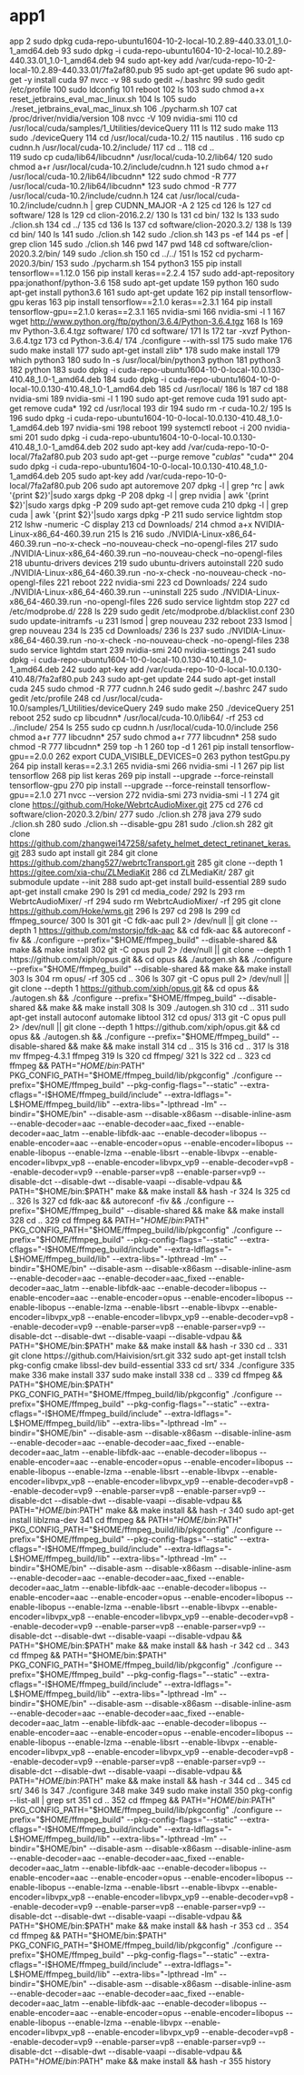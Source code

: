 app1
====

app 
2  sudo dpkg cuda-repo-ubuntu1604-10-2-local-10.2.89-440.33.01_1.0-1_amd64.deb
   93  sudo dpkg -i cuda-repo-ubuntu1604-10-2-local-10.2.89-440.33.01_1.0-1_amd64.deb
   94  sudo apt-key add /var/cuda-repo-10-2-local-10.2.89-440.33.01/7fa2af80.pub
   95  sudo apt-get update
   96  sudo apt-get -y install cuda
   97  nvcc -v
   98  sudo gedit ~/.bashrc 
   99  sudo gedit /etc/profile
  100  sudo ldconfig
  101  reboot
  102  ls
  103  sudo chmod a+x reset_jetbrains_eval_mac_linux.sh 
  104  ls
  105  sudo ./reset_jetbrains_eval_mac_linux.sh 
  106  ./pycharm.sh 
  107  cat /proc/driver/nvidia/version 
  108  nvcc -V
  109  nvidia-smi 
  110  cd /usr/local/cuda/samples/1_Utilities/deviceQuery
  111  ls
  112  sudo make
  113  sudo ./deviceQuery 
  114  cd /usr/local/cuda-10.2/
  115  nautilus .
  116  sudo cp cudnn.h /usr/local/cuda-10.2/include/
  117  cd ..
  118  cd ..\
  119  sudo cp cuda/lib64/libcudnn* /usr/local/cuda-10.2/lib64/
  120  sudo chmod a+r /usr/local/cuda-10.2/include/cudnn.h 
  121  sudo chmod a+r /usr/local/cuda-10.2/lib64/libcudnn*
  122  sudo chmod -R 777 /usr/local/cuda-10.2/lib64/libcudnn*
  123  sudo chmod -R 777 /usr/local/cuda-10.2/include/cudnn.h 
  124  cat /usr/local/cuda-10.2/include/cudnn.h | grep CUDNN_MAJOR -A 2
  125  cd
  126  ls
  127  cd software/
  128  ls
  129  cd clion-2016.2.2/
  130  ls
  131  cd bin/
  132  ls
  133  sudo ./clion.sh 
  134  cd ../
  135  cd 
  136  ls
  137  cd software/clion-2020.3.2/
  138  ls
  139  cd bin/
  140  ls
  141  sudo ./clion.sh 
  142  sudo ./clion.sh 
  143  ps -ef
  144  ps -ef | grep clion
  145  sudo ./clion.sh 
  146  pwd
  147  pwd
  148  cd software/clion-2020.3.2/bin/
  149  sudo ./clion.sh 
  150  cd ../../
  151  ls
  152  cd pycharm-2020.3/bin/
  153  sudo ./pycharm.sh 
  154  python3
  155  pip install tensorflow==1.12.0
  156  pip install keras==2.2.4
  157  sudo add-apt-repository ppa:jonathonf/python-3.6
  158  sudo apt-get update
  159  python
  160  sudo apt-get install python3.6
  161  sudo apt-get update
  162  pip install tensorflow-gpu keras
  163  pip install tensorflow==2.1.0 keras==2.3.1
  164  pip install tensorflow-gpu==2.1.0 keras==2.3.1
  165  nvidia-smi
  166  nvidia-smi -l 1
  167  wget http://www.python.org/ftp/python/3.6.4/Python-3.6.4.tgz
  168  ls
  169  mv Python-3.6.4.tgz software/
  170  cd software/
  171  ls
  172  tar -xvzf Python-3.6.4.tgz
  173  cd Python-3.6.4/
  174  ./configure --with-ssl
  175  sudo make
  176  sudo make install
  177  sudo apt-get install zlib* 
  178  sudo make install
  179  which python3
  180  sudo  ln -s /usr/local/bin/python3 python
  181  python3
  182  python
  183  sudo dpkg -i cuda-repo-ubuntu1604-10-0-local-10.0.130-410.48_1.0-1_amd64.deb 
  184  sudo dpkg -i cuda-repo-ubuntu1604-10-0-local-10.0.130-410.48_1.0-1_amd64.deb
  185  cd /usr/local/
  186  ls
  187  cd 
  188  nvidia-smi 
  189  nvidia-smi -l 1
  190  sudo apt-get remove cuda
  191  sudo apt-get remove cuda*
  192  cd /usr/local
  193  dir
  194  sudo rm -r cuda-10.2/
  195  ls
  196  sudo dpkg -i cuda-repo-ubuntu1604-10-0-local-10.0.130-410.48_1.0-1_amd64.deb
  197  nvidia-smi 
  198  reboot
  199  systemctl reboot -i
  200  nvidia-smi
  201  sudo dpkg -i cuda-repo-ubuntu1604-10-0-local-10.0.130-410.48_1.0-1_amd64.deb
  202  sudo apt-key add /var/cuda-repo-10-0-local/7fa2af80.pub
  203  sudo apt-get --purge remove "*cublas*" "cuda*"
  204  sudo dpkg -i cuda-repo-ubuntu1604-10-0-local-10.0.130-410.48_1.0-1_amd64.deb
  205  sudo apt-key add /var/cuda-repo-10-0-local/7fa2af80.pub
  206  sudo apt autoremove 
  207  dpkg -l | grep ^rc | awk '{print $2}'|sudo xargs dpkg -P
  208  dpkg -l | grep nvidia | awk '{print $2}'|sudo xargs dpkg -P
  209  sudo apt-get remove cuda
  210  dpkg -l | grep cuda | awk '{print $2}'|sudo xargs dpkg -P
  211  sudo service lightdm stop 
  212  lshw -numeric -C display
  213  cd Downloads/
  214  chmod a+x NVIDIA-Linux-x86_64-460.39.run 
  215  ls
  216  sudo ./NVIDIA-Linux-x86_64-460.39.run –no-x-check –no-nouveau-check –no-opengl-files
  217  sudo ./NVIDIA-Linux-x86_64-460.39.run  –no-nouveau-check –no-opengl-files
  218  ubuntu-drivers devices
  219  sudo ubuntu-drivers autoinstall
  220  sudo ./NVIDIA-Linux-x86_64-460.39.run -no-x-check -no-nouveau-check -no-opengl-files
  221  reboot
  222  nvidia-smi
  223  cd Downloads/
  224  sudo ./NVIDIA-Linux-x86_64-460.39.run --uninstall
  225  sudo ./NVIDIA-Linux-x86_64-460.39.run -no-opengl-files
  226  sudo service lightdm stop
  227  cd /etc/modprobe.d/
  228  ls
  229  sudo gedit /etc/modprobe.d/blacklist.conf 
  230  sudo update-initramfs -u
  231  lsmod | grep nouveau
  232  reboot
  233  lsmod | grep nouveau
  234  ls
  235  cd Downloads/
  236  ls
  237  sudo ./NVIDIA-Linux-x86_64-460.39.run -no-x-check -no-nouveau-check -no-opengl-files
  238  sudo service lightdm start 
  239  nvidia-smi 
  240  nvidia-settings 
  241  sudo dpkg -i cuda-repo-ubuntu1604-10-0-local-10.0.130-410.48_1.0-1_amd64.deb
  242  sudo apt-key add /var/cuda-repo-10-0-local-10.0.130-410.48/7fa2af80.pub
  243  sudo apt-get update
  244  sudo apt-get install cuda
  245  sudo chmod -R 777 cudnn.h 
  246  sudo gedit ~/.bashrc 
  247  sudo gedit /etc/profile
  248  cd /usr/local/cuda-10.0/samples/1_Utilities/deviceQuery
  249  sudo make
  250  ./deviceQuery 
  251  reboot
  252  sudo cp libcudnn* /usr/local/cuda-10.0/lib64/ -rf
  253  cd ../include/
  254  ls
  255  sudo cp cudnn.h /usr/local/cuda-10.0/include
  256  chmod a+r 777 libcudnn*
  257  sudo chmod a+r 777 libcudnn*
  258  sudo chmod -R 777 libcudnn*
  259  top -h 1
  260  top -d 1
  261  pip install tensorflow-gpu==2.0.0
  262  export CUDA_VISIBLE_DEVICES=0
  263  python testGpu.py 
  264  pip install keras==2.3.1
  265  nvidia-smi 
  266  nvidia-smi -l 1
  267  pip list tensorflow
  268  pip list keras
  269  pip install --upgrade --force-reinstall tensorflow-gpu
  270  pip install --upgrade --force-reinstall tensorflow-gpu==2.1.0
  271  nvcc --version
  272  nvidia-smi 
  273  nvidia-smi -l 1
  274  git clone https://github.com/Hoke/WebrtcAudioMixer.git
  275  cd 
  276  cd software/clion-2020.3.2/bin/
  277  sudo ./clion.sh 
  278  java 
  279  sudo ./clion.sh 
  280  sudo ./clion.sh --disable-gpu
  281  sudo ./clion.sh
  282  git clone https://github.com/zhangwei147258/safety_helmet_detect_retinanet_keras.git
  283  sudo apt install git
  284  git clone https://github.com/zhang527/webrtcTransport.git
  285  git clone --depth 1 https://gitee.com/xia-chu/ZLMediaKit
  286  cd ZLMediaKit/
  287  git submodule update --init
  288  sudo apt-get install build-essential
  289  sudo apt-get install cmake
  290  ls
  291  cd media_code/
  292  ls
  293  rm WebrtcAudioMixer/ -rf
  294  sudo rm WebrtcAudioMixer/ -rf
  295  git clone https://github.com/Hoke/wms.git
  296  ls
  297  cd
  298  ls
  299  cd ffmpeg_source/
  300  ls
  301  git -C fdk-aac pull 2> /dev/null || git clone --depth 1 https://github.com/mstorsjo/fdk-aac && cd fdk-aac && autoreconf -fiv && ./configure --prefix="$HOME/ffmpeg_build" --disable-shared && make && make install
  302  git -C opus pull 2> /dev/null || git clone --depth 1 https://github.com/xiph/opus.git && cd opus && ./autogen.sh && ./configure --prefix="$HOME/ffmpeg_build" --disable-shared && make && make install
  303  ls
  304  rm opus/ -rf
  305  cd ..
  306  ls
  307  git -C opus pull 2> /dev/null || git clone --depth 1 https://github.com/xiph/opus.git && cd opus && ./autogen.sh && ./configure --prefix="$HOME/ffmpeg_build" --disable-shared && make && make install
  308  ls
  309  ./autogen.sh 
  310  cd ..
  311  sudo apt-get install autoconf automake libtool
  312  cd opus/
  313  git -C opus pull 2> /dev/null || git clone --depth 1 https://github.com/xiph/opus.git && cd opus && ./autogen.sh && ./configure --prefix="$HOME/ffmpeg_build" --disable-shared && make && make install
  314  cd ..
  315  ls
  316  cd ..
  317  ls
  318  mv ffmpeg-4.3.1 ffmpeg
  319  ls
  320  cd ffmpeg/
  321  ls
  322  cd ..
  323  cd ffmpeg && PATH="$HOME/bin:$PATH" PKG_CONFIG_PATH="$HOME/ffmpeg_build/lib/pkgconfig" ./configure --prefix="$HOME/ffmpeg_build" --pkg-config-flags="--static" --extra-cflags="-I$HOME/ffmpeg_build/include" --extra-ldflags="-L$HOME/ffmpeg_build/lib" --extra-libs="-lpthread -lm" --bindir="$HOME/bin" --disable-asm --disable-x86asm --disable-inline-asm --enable-decoder=aac --enable-decoder=aac_fixed --enable-decoder=aac_latm --enable-libfdk-aac --enable-decoder=libopus --enable-encoder=aac --enable-encoder=opus --enable-encoder=libopus --enable-libopus --enable-lzma --enable-libsrt --enable-libvpx --enable-encoder=libvpx_vp8 --enable-encoder=libvpx_vp9 --enable-decoder=vp8 --enable-decoder=vp9 --enable-parser=vp8 --enable-parser=vp9 --disable-dct --disable-dwt --disable-vaapi --disable-vdpau && PATH="$HOME/bin:$PATH" make && make install && hash -r
  324  ls
  325  cd ..
  326  ls
  327  cd fdk-aac && autoreconf -fiv && ./configure --prefix="$HOME/ffmpeg_build" --disable-shared && make && make install
  328  cd ..
  329  cd ffmpeg && PATH="$HOME/bin:$PATH" PKG_CONFIG_PATH="$HOME/ffmpeg_build/lib/pkgconfig" ./configure --prefix="$HOME/ffmpeg_build" --pkg-config-flags="--static" --extra-cflags="-I$HOME/ffmpeg_build/include" --extra-ldflags="-L$HOME/ffmpeg_build/lib" --extra-libs="-lpthread -lm" --bindir="$HOME/bin" --disable-asm --disable-x86asm --disable-inline-asm --enable-decoder=aac --enable-decoder=aac_fixed --enable-decoder=aac_latm --enable-libfdk-aac --enable-decoder=libopus --enable-encoder=aac --enable-encoder=opus --enable-encoder=libopus --enable-libopus --enable-lzma --enable-libsrt --enable-libvpx --enable-encoder=libvpx_vp8 --enable-encoder=libvpx_vp9 --enable-decoder=vp8 --enable-decoder=vp9 --enable-parser=vp8 --enable-parser=vp9 --disable-dct --disable-dwt --disable-vaapi --disable-vdpau && PATH="$HOME/bin:$PATH" make && make install && hash -r
  330  cd ..
  331  git clone https://github.com/Haivision/srt.git
  332  sudo apt-get install tclsh pkg-config cmake libssl-dev build-essential
  333  cd srt/
  334  ./configure
  335  make
  336  make install
  337  sudo make install
  338  cd ..
  339  cd ffmpeg && PATH="$HOME/bin:$PATH" PKG_CONFIG_PATH="$HOME/ffmpeg_build/lib/pkgconfig" ./configure --prefix="$HOME/ffmpeg_build" --pkg-config-flags="--static" --extra-cflags="-I$HOME/ffmpeg_build/include" --extra-ldflags="-L$HOME/ffmpeg_build/lib" --extra-libs="-lpthread -lm" --bindir="$HOME/bin" --disable-asm --disable-x86asm --disable-inline-asm --enable-decoder=aac --enable-decoder=aac_fixed --enable-decoder=aac_latm --enable-libfdk-aac --enable-decoder=libopus --enable-encoder=aac --enable-encoder=opus --enable-encoder=libopus --enable-libopus --enable-lzma --enable-libsrt --enable-libvpx --enable-encoder=libvpx_vp8 --enable-encoder=libvpx_vp9 --enable-decoder=vp8 --enable-decoder=vp9 --enable-parser=vp8 --enable-parser=vp9 --disable-dct --disable-dwt --disable-vaapi --disable-vdpau && PATH="$HOME/bin:$PATH" make && make install && hash -r
  340  sudo apt-get install liblzma-dev 
  341  cd ffmpeg && PATH="$HOME/bin:$PATH" PKG_CONFIG_PATH="$HOME/ffmpeg_build/lib/pkgconfig" ./configure --prefix="$HOME/ffmpeg_build" --pkg-config-flags="--static" --extra-cflags="-I$HOME/ffmpeg_build/include" --extra-ldflags="-L$HOME/ffmpeg_build/lib" --extra-libs="-lpthread -lm" --bindir="$HOME/bin" --disable-asm --disable-x86asm --disable-inline-asm --enable-decoder=aac --enable-decoder=aac_fixed --enable-decoder=aac_latm --enable-libfdk-aac --enable-decoder=libopus --enable-encoder=aac --enable-encoder=opus --enable-encoder=libopus --enable-libopus --enable-lzma --enable-libsrt --enable-libvpx --enable-encoder=libvpx_vp8 --enable-encoder=libvpx_vp9 --enable-decoder=vp8 --enable-decoder=vp9 --enable-parser=vp8 --enable-parser=vp9 --disable-dct --disable-dwt --disable-vaapi --disable-vdpau && PATH="$HOME/bin:$PATH" make && make install && hash -r
  342  cd ..
  343  cd ffmpeg && PATH="$HOME/bin:$PATH" PKG_CONFIG_PATH="$HOME/ffmpeg_build/lib/pkgconfig" ./configure --prefix="$HOME/ffmpeg_build" --pkg-config-flags="--static" --extra-cflags="-I$HOME/ffmpeg_build/include" --extra-ldflags="-L$HOME/ffmpeg_build/lib" --extra-libs="-lpthread -lm" --bindir="$HOME/bin" --disable-asm --disable-x86asm --disable-inline-asm --enable-decoder=aac --enable-decoder=aac_fixed --enable-decoder=aac_latm --enable-libfdk-aac --enable-decoder=libopus --enable-encoder=aac --enable-encoder=opus --enable-encoder=libopus --enable-libopus --enable-lzma --enable-libsrt --enable-libvpx --enable-encoder=libvpx_vp8 --enable-encoder=libvpx_vp9 --enable-decoder=vp8 --enable-decoder=vp9 --enable-parser=vp8 --enable-parser=vp9 --disable-dct --disable-dwt --disable-vaapi --disable-vdpau && PATH="$HOME/bin:$PATH" make && make install && hash -r
  344  cd ..
  345  cd srt/
  346  ls
  347  ./configure 
  348  make
  349  sudo make install
  350  pkg-config --list-all | grep srt
  351  cd ..
  352  cd ffmpeg && PATH="$HOME/bin:$PATH" PKG_CONFIG_PATH="$HOME/ffmpeg_build/lib/pkgconfig" ./configure --prefix="$HOME/ffmpeg_build" --pkg-config-flags="--static" --extra-cflags="-I$HOME/ffmpeg_build/include" --extra-ldflags="-L$HOME/ffmpeg_build/lib" --extra-libs="-lpthread -lm" --bindir="$HOME/bin" --disable-asm --disable-x86asm --disable-inline-asm --enable-decoder=aac --enable-decoder=aac_fixed --enable-decoder=aac_latm --enable-libfdk-aac --enable-decoder=libopus --enable-encoder=aac --enable-encoder=opus --enable-encoder=libopus --enable-libopus --enable-lzma --enable-libsrt --enable-libvpx --enable-encoder=libvpx_vp8 --enable-encoder=libvpx_vp9 --enable-decoder=vp8 --enable-decoder=vp9 --enable-parser=vp8 --enable-parser=vp9 --disable-dct --disable-dwt --disable-vaapi --disable-vdpau && PATH="$HOME/bin:$PATH" make && make install && hash -r
  353  cd ..
  354  cd ffmpeg && PATH="$HOME/bin:$PATH" PKG_CONFIG_PATH="$HOME/ffmpeg_build/lib/pkgconfig" ./configure --prefix="$HOME/ffmpeg_build" --pkg-config-flags="--static" --extra-cflags="-I$HOME/ffmpeg_build/include" --extra-ldflags="-L$HOME/ffmpeg_build/lib" --extra-libs="-lpthread -lm" --bindir="$HOME/bin" --disable-asm --disable-x86asm --disable-inline-asm --enable-decoder=aac --enable-decoder=aac_fixed --enable-decoder=aac_latm --enable-libfdk-aac --enable-decoder=libopus --enable-encoder=aac --enable-encoder=opus --enable-encoder=libopus --enable-libopus --enable-lzma  --enable-libvpx --enable-encoder=libvpx_vp8 --enable-encoder=libvpx_vp9 --enable-decoder=vp8 --enable-decoder=vp9 --enable-parser=vp8 --enable-parser=vp9 --disable-dct --disable-dwt --disable-vaapi --disable-vdpau && PATH="$HOME/bin:$PATH" make && make install && hash -r
  355  history
